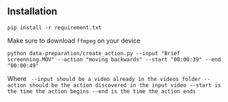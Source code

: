 <!-- @format -->

## Installation

```
pip install -r requirement.txt
```

Make sure to download `ffmpeg` on your device

```
python data-preparation/create_action.py --input "Brief screenning.MOV" --action "moving backwards" --start "00:00:39" --end "00:00:49"
```

Where
`  --input should be a video already in the videos folder
    --action should be the action discovered in the input video
    --start is the time the action begins
    --end is the time the action ends
 `
